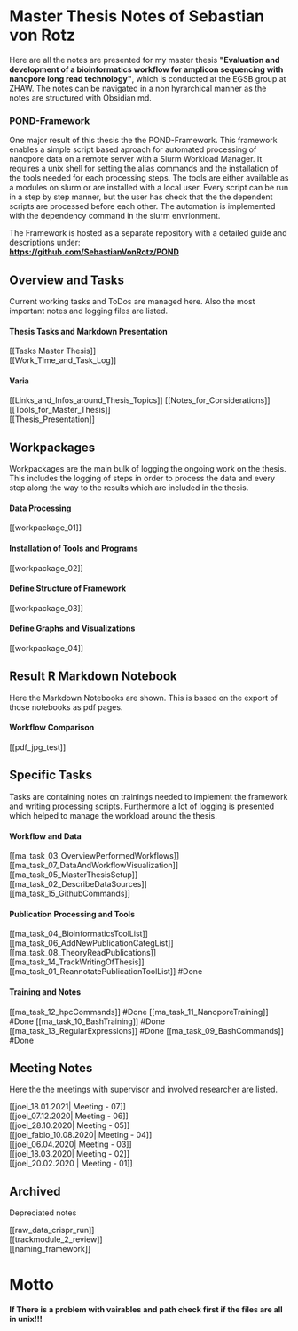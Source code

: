 # Master Thesis Notes of Sebastian von Rotz
Here are all the notes are presented for my master thesis **"Evaluation and development of a bioinformatics workflow for amplicon sequencing with nanopore long read technology"**, which is conducted at the EGSB group at ZHAW. The notes can be navigated in a non hyrarchical manner as the notes are structured with Obsidian md.

### POND-Framework
One major result of this thesis the the POND-Framework. This framework enables a simple script based aproach for automated processing of nanopore data on a remote server with a Slurm Workload Manager. It requires a unix shell for setting the alias commands and the installation of the tools needed for each processing steps. The tools are either available as a modules on slurm or are installed with a local user. Every script can be run in a step by step manner, but the user has check that the the dependent scripts are processed before each other. The automation is implemented with the dependency command in the slurm envrionment.  
  
The Framework is hosted as a separate repository with a detailed guide and descriptions under:  
**https://github.com/SebastianVonRotz/POND**

## Overview and Tasks
Current working tasks and ToDos are managed here. Also the most important notes and logging files are listed.  
#### Thesis Tasks and Markdown Presentation
[[Tasks Master Thesis]]  
[[Work_Time_and_Task_Log]]  
#### Varia
[[Links_and_Infos_around_Thesis_Topics]] 
[[Notes_for_Considerations]]  
[[Tools_for_Master_Thesis]]  
[[Thesis_Presentation]]  

## Workpackages
Workpackages are the main bulk of logging the ongoing work on the thesis. This includes the logging of steps in order to process the data and every step along the way to the results which are included in the thesis.
#### Data Processing
[[workpackage_01]] 
#### Installation of Tools and Programs
[[workpackage_02]] 
#### Define Structure of Framework
[[workpackage_03]] 
#### Define Graphs and Visualizations
[[workpackage_04]]


## Result R Markdown Notebook
Here the Markdown Notebooks are shown. This is based on the export of those notebooks as pdf pages.
#### Workflow Comparison
[[pdf_jpg_test]]

## Specific Tasks 
Tasks are containing notes on trainings needed to implement the framework and writing processing scripts. Furthermore a lot of logging is presented which helped to manage the workload around the thesis.
#### Workflow and Data
[[ma_task_03_OverviewPerformedWorkflows]]  
[[ma_task_07_DataAndWorkflowVisualization]]  
[[ma_task_05_MasterThesisSetup]]  
[[ma_task_02_DescribeDataSources]]  
[[ma_task_15_GithubCommands]]  

#### Publication Processing and Tools
[[ma_task_04_BioinformaticsToolList]]
[[ma_task_06_AddNewPublicationCategList]]
[[ma_task_08_TheoryReadPublications]]
[[ma_task_14_TrackWritingOfThesis]]
[[ma_task_01_ReannotatePublicationToolList]] #Done

####  Training and Notes
[[ma_task_12_hpcCommands]] #Done
[[ma_task_11_NanoporeTraining]] #Done
[[ma_task_10_BashTraining]] #Done
[[ma_task_13_RegularExpressions]] #Done
[[ma_task_09_BashCommands]] #Done

## Meeting Notes
Here the the meetings with supervisor and involved researcher are listed.  
  
[[joel_18.01.2021| Meeting - 07]]  
[[joel_07.12.2020| Meeting - 06]]  
[[joel_28.10.2020| Meeting - 05]]  
[[joel_fabio_10.08.2020| Meeting - 04]]  
[[joel_06.04.2020| Meeting - 03]]  
[[joel_18.03.2020| Meeting - 02]]  
[[joel_20.02.2020 | Meeting - 01]]  

## Archived
Depreciated notes  
  
[[raw_data_crispr_run]]  
[[trackmodule_2_review]]  
[[naming_framework]]

# Motto
**If There is a problem with vairables and path check first if the files are all in unix!!!**
